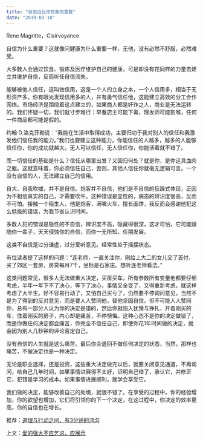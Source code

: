 ```yaml
---
title: "自信远比你想象的重要"
date: "2019-03-18"
---
```


Rene Magritte，Clairvoyance

  

自信为什么重要？这就像问健康为什么重要一样，无他，没有必然不舒服，必然难受。

大多数人会通过饮食、锻炼及医疗维护自己的健康，可是却没有花同样的力量去建立并维护自信，反而听任自信流失。

能够被他人信任，这叫做信用，这是一个人的立身之本，一个人信用多，相当于无形资产多。你有眼光发现信用多的人，并有勇气信任他，这能建立高效的分工合作网络。市场经济是围绕着这点建立的，如果商人都是奸诈之人，商业是无法运转的。我们怀疑一切，我们就寸步难行：早餐店主可能下毒，理发师可能割喉，任何一件商品都可能是假的。

约翰·D.洛克菲勒说：“我能在生活中取得成功，主要归功于我对别人的信任和我激发他们信任我的能力。”我们也要建立这种能力，你能信任的人越多，越多的人能够信任你，你的成功就越大。无人可以信任，无人信任你，你能活着就不错了。

而一切信任的基础是什么？信任从哪里出发？又回归何处？就是你，是你这具血肉之躯。这就意味着，你必须信任自己，否则，其他人信任你就毫无逻辑可言。一个没有自信的人，无法建立自己的信用。

自大、自我吹嘘，并不是自信。炮客并不自信，他们是不自信的狂躁式体现，正因为不相信真实的自己，才需要吹牛。这种错误是显性的，病态的辨识度很高，反而不可怕。接触一个陌生人，他是炮客，满嘴火车，擅长画饼，我反而会感谢他犯这么低级的错误，为我节省认识时间。

多数人犯的错误是隐性的不自信，辨识度不高，隐藏得很深，这才可怕，它可能跟随你一辈子，天天侵蚀你的自信，而你一无所知，任期发展。

这类不自信是过分谦虚，过分爱听意见。经常性处于摇摆状态。

有位读者提了这样的问题：“连老师，一直关注你，刚给上大二的女儿交了首付，买了郊区一套房，房贷每月7千，坐标是石家庄。想听连老师看法。”

这类问题常见，很多人无法做重大决定，买房买车，所有参数所有变量他都要仔细考虑，半年一年下不了决心，等下了决心，事情又全变了，又得重新考虑，就这样考虑了大半生。好不容易行动了，又怕自己买亏了，仍然要不停询问意见，当然不是为了得到的反对意见，而是要人人赞同他，替他坚固自信。但不可能人人赞同你，总有一部分人认为你的决定是错的，然后你就陷入犹豫与挣扎，开着刚买的车，住着刚买的房子，内心却是痛苦，不停懊悔。这种心态不是你的决定做错了，而是你做任何决定都会痛苦，你完全不信任自己，即使你花1年时间做的决定，就会因为别人几秒钟的评论否定自己。

没有自信的人生就是这么痛苦。最后你会退回不做任何决定的状态，当然，那样也痛苦，不做决定也是一种决定。

无论是职业选择，还是投资，这些重大决定做完以后，就要关闭意见通道，不再询问，给自己几年时间，如果事情进展得不太好，证明自己错了，承认它，并修正它，犯错是学习的成本。如果事情进展顺利，就学会享受它。

我们做的决定，能够改善自己的处境，就很不错了。在享受的过程中，你的经验增加，你的欲望也增加，它们将引领你的下一个决定，在这过程中，你决定的效率更高，你的自信也在增长。

  

推荐：[道理与行动之间，有3分钟的鸿沟](http://mp.weixin.qq.com/s?__biz=MjM5NDU0Mjk2MQ==&mid=2651626387&idx=1&sn=ff9540f96114a55a9eb2c8b18cea0e67&chksm=bd7e1f8d8a09969b66a36cc44d0a1c401663ce936cf6a37dcd70c551fcc987a5c1a7c9376d68&scene=21#wechat_redirect)  

上文：[爱的强大不应乞求，应展示](http://mp.weixin.qq.com/s?__biz=MjM5NDU0Mjk2MQ==&mid=2651632903&idx=1&sn=592cacf4ae0d8d0ba8abedec1c55a0a6&chksm=bd7e31198a09b80f32c943cd4c79fa1f7f972fc0f711a973b154ef8b1e63a0add45e3b7a37d7&scene=21#wechat_redirect)
